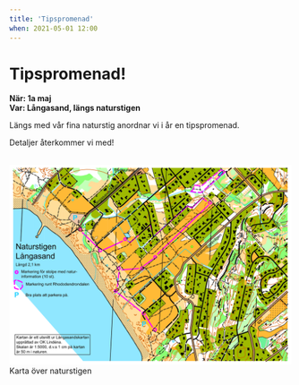 ```yaml
---
title: 'Tipspromenad'
when: 2021-05-01 12:00
---
```

# Tipspromenad!

<strong>När: 1a maj</strong><br>
<strong>Var: Långasand, längs naturstigen</strong>

Längs med vår fina naturstig anordnar vi i år en tipspromenad.

Detaljer återkommer vi med!

<br>

<div class="center">
    <img width="800" src="/assets/images/naturstigen_map.jpg" />
</div>
<div class="center">
    <span>Karta över naturstigen</span>
</div>

<br>
